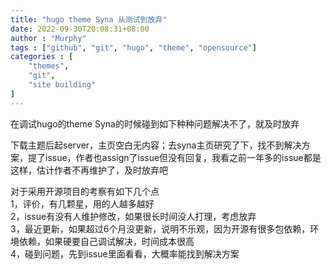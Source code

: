 ```yaml
---
title: "hugo theme Syna 从测试到放弃"
date: 2022-09-30T20:08:31+08:00
author : "Murphy"
tags : ["github", "git", "hugo", "theme", "opensource"]
categories : [
    "themes",
    "git",
    "site building"
]
---
```


在调试hugo的theme Syna的时候碰到如下种种问题解决不了，就及时放弃  

下载主题后起server，主页空白无内容；去syna主页研究了下，找不到解决方案，提了issue，作者也assign了issue但没有回复，我看之前一年多的issue都是这样，估计作者不再维护了，及时放弃吧  

对于采用开源项目的考察有如下几个点  
1，评价，有几颗星，用的人越多越好  
2，issue有没有人维护修改，如果很长时间没人打理，考虑放弃  
3，最近更新，如果超过6个月没更新，说明不乐观，因为开源有很多包依赖，环境依赖，如果硬要自己调试解决，时间成本很高  
4，碰到问题，先到issue里面看看，大概率能找到解决方案  